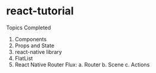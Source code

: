 # react-tutorial
Topics Completed

1. Components
2. Props and State
3. react-native library
4. FlatList
5. React Native Router Flux:
  a. Router
  b. Scene
  c. Actions
